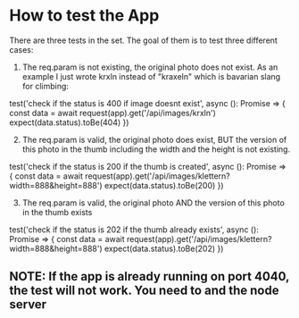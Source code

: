 # How to test the App

There are three tests in the set. The goal of them is to test three different cases:

1. The req.param is not existing, the original photo does not exist. As an example I just wrote krxln instead of "kraxeln" which is bavarian slang for climbing:

test('check if the status is 400 if image doesnt exist', async (): Promise<void> => {
const data = await request(app).get('/api/images/krxln')
expect(data.status).toBe(404)
})

2. The req.param is valid, the original photo does exist, BUT the version of this photo in the thumb including the width and the height is not existing.

test('check if the status is 200 if the thumb is created', async (): Promise<void> => {
const data = await request(app).get('/api/images/klettern?width=888&height=888')
expect(data.status).toBe(200)
})

3. The req.param is valid, the original photo AND the version of this photo in the thumb exists

test('check if the status is 202 if the thumb already exists', async (): Promise<void> => {
const data = await request(app).get('/api/images/klettern?width=888&height=888')
expect(data.status).toBe(202)
})

## NOTE: If the app is already running on port 4040, the test will not work. You need to and the node server
